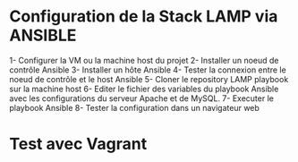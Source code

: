 # Configuration de la Stack LAMP via ANSIBLE

1- Configurer la VM ou la machine host du projet
2- Installer un noeud de contrôle Ansible
3- Installer un hôte Ansible
4- Tester la connexion entre le noeud de contrôle et le host Ansible
5- Cloner le repository LAMP playbook sur la machine host
6- Editer le fichier des variables du playbook Ansible avec les configurations du serveur Apache et de MySQL.
7- Executer le playbook Ansible
8- Tester la configuration dans un navigateur web

# Test avec Vagrant